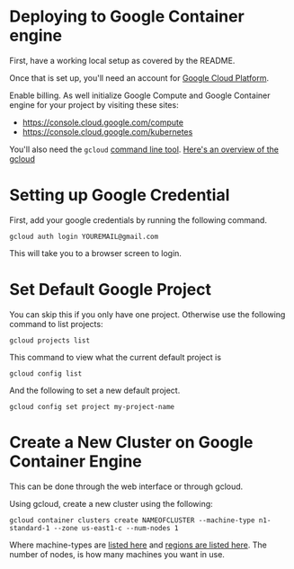 # Deploying to Google Container engine
First, have a working local setup as covered by the README.

Once that is set up, you'll need an account for [Google Cloud Platform](https://cloud.google.com/).

Enable billing.  As well initialize Google Compute and Google Container engine for your project by visiting these sites:

  * https://console.cloud.google.com/compute
  * https://console.cloud.google.com/kubernetes

You'll also need the `gcloud` [command line tool](https://cloud.google.com/sdk/docs/).  [Here's an overview of the gcloud](https://cloud.google.com/sdk/gcloud/reference/)

# Setting up Google Credential
First, add your google credentials by running the following command.

`gcloud auth login YOUREMAIL@gmail.com`

This will take you to a browser screen to login.

# Set Default Google Project
You can skip this if you only have one project.
Otherwise use the following command to list projects:

`gcloud projects list`

This command to view what the current default project is

`gcloud config list`

And the following to set a new default project.

`gcloud config set project my-project-name`


# Create a New Cluster on Google Container Engine

This can be done through the web interface or through gcloud.

Using gcloud, create a new cluster using the following:

`gcloud container clusters create NAMEOFCLUSTER --machine-type n1-standard-1 --zone us-east1-c --num-nodes 1`

Where machine-types are [listed here](https://cloud.google.com/compute/docs/machine-types) and [regions are listed here](https://cloud.google.com/compute/docs/regions-zones/regions-zones).  The number of nodes, is how many machines you want in use.

#  
